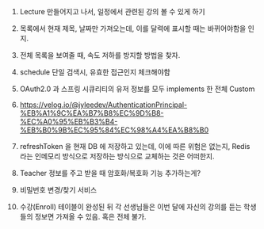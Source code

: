 1. Lecture 만들어지고 나서, 일정에서 관련된 강의 볼 수 있게 하기
2. 목록에서 현재 제목, 날짜만 가져오는데, 이를 달력에 표시할 때는 바뀌어야함을 인지.
3. 전체 목록을 보여줄 때, 속도 저하를 방지할 방법을 찾자.

4. schedule 단일 검색시, 유효한 접근인지 체크해야함
5. OAuth2.0 과 스프링 시큐리티의 유저 정보를 모두 implements 한 전체 Custom
6. https://velog.io/@jyleedev/AuthenticationPrincipal-%EB%A1%9C%EA%B7%B8%EC%9D%B8-%EC%A0%95%EB%B3%B4-%EB%B0%9B%EC%95%84%EC%98%A4%EA%B8%B0


7. refreshToken 을 현재 DB 에 저장하고 있는데, 이에 따른 위험은 없는지, Redis 라는 인메모리 방식으로 저장하는 방식으로 교체하는 것은 어떠한지.




8. Teacher 정보를 주고 받을 때 암호화/복호화 기능 추가하는게?
9. 비밀번호 변경/찾기 서비스
10. 수강(Enroll) 테이블이 완성된 뒤 각 선생님들은 이번 달에 자신의 강의를 듣는 학생들의 정보면 가져올 수 있음. 혹은 전체 불가.